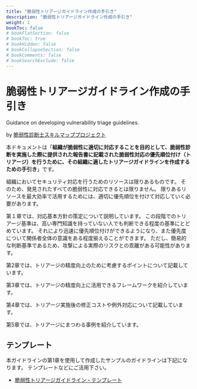 ```yaml
---
title: "脆弱性トリアージガイドライン作成の手引き"
description: "脆弱性トリアージガイドライン作成の手引き"
weight: 1
bookToc: false
# bookFlatSection: false
# bookToc: true
# bookHidden: false
# bookCollapseSection: false
# bookComments: false
# bookSearchExclude: false
---
```

# 脆弱性トリアージガイドライン作成の手引き

Guidance on developing vulnerability triage guidelines.

by [脆弱性診断士スキルマッププロジェクト](https://github.com/OWASP/www-chapter-japan/tree/master/skillmap_project)

本ドキュメントは「**組織が脆弱性に適切に対応することを目的として、脆弱性診断を実施した際に提供された報告書に記載された脆弱性対応の優先順位付け（トリアージ）を行うために、その組織に適したトリアージガイドラインを作成するための手引き**」です。

組織においてセキュリティ対応を行うためのリソースは限りあるものです。
そのため、発見されたすべての脆弱性に対応できるとは限りません。
限りあるリソースを最大効率で活用するためには、適切に優先順位を付けて対応していく必要があります。


第１章では、対応基本方針の策定について説明しています。
この段階でのトリアージ基準は、高い専門知識を持っていない人でも判断できる程度の基準にとどめています。 
それにより迅速に優先順位付けができるようになり、また優先度について関係者全体の意識をある程度揃えることができます。 
ただし、簡易的な判断基準であるため、攻撃による実際のリスクとの乖離がある可能性があります。


第2章では、トリアージの精度向上のために考慮するポイントについて記載しています。

第3章では、トリアージの精度向上に活用できるフレームワークを紹介しています。

第4章では、トリアージ実施後の修正コストや例外対応について記載しています。

第5章では、トリアージにまつわる事例を紹介しています。


## テンプレート
本ガイドラインの第1章を使用して作成したサンプルのガイドラインは下記になります。
テンプレートなどにご活用下さい。

* [脆弱性トリアージガイドライン・テンプレート](./docs/template/)




